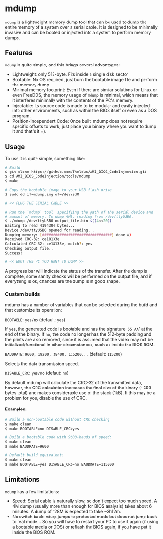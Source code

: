# mdump
`mdump` is a lightweight memory dump tool that can be used to dump the entire memory of a
system over a serial cable. It is designed to be minimally invasive and can be booted or
injected into a system to perform memory dumps.

## Features
`mdump` is quite simple, and this brings several advantages:
- Lightweight: only 512-byte. Fits inside a single disk sector
- Bootable: No OS required, just burn the bootable image file and perform the
memory dump.
- Minimal memory footprint: Even if there are similar solutions for Linux or
even FreeDOS, the memory usage of `mdump` is minimal, which means that it interferes
minimally with the contents of the PC's memory.
- Injectable: Its source code is made to be modular and easily injected into other
environments, such as within the BIOS itself or even as a DOS program.
- Position-Independent Code: Once built, mdump does not require specific offsets to
work, just place your binary where you want to dump it and that's it =).

## Usage
To use it is quite simple, something like:

```bash
# Build
$ git clone https://github.com/Theldus/AMI_BIOS_CodeInjection.git
$ cd AMI_BIOS_CodeInjection/tools/mdump
$ make

# Copy the bootable image to your USB flash drive
$ sudo dd if=mdump.img of=/dev/sdX

# << PLUG THE SERIAL CABLE >>

# Run the `mdump` tool, specifying the path of the serial device and
# amount of memory. To dump 4MB, reading from /dev/ttyUSB0:
$ ./mdump /dev/ttyUSB0 output_file.bin $((4<<20))
Waiting to read 4194304 bytes...
Device /dev/ttyUSB0 opened for reading...
Dumping memory: [################################] done =)
Received CRC-32: ce18133e
Calculated CRC-32: ce18133e, match?: yes
Checking output file...
Success!

# << BOOT THE PC YOU WANT TO DUMP >>
```
A progress bar will indicate the status of the transfer. After the dump is complete, some
sanity checks will be performed on the output file, and if everything is ok, chances are
the dump is in good shape.

### Custom builds
mdump has a number of variables that can be selected during the build and that customize its
operation:

`BOOTABLE`: `yes/no` (default: `yes`)

If `yes`, the generated code is bootable and has the signature '`55 AA`'
at the end of the binary. If `no`, the code no longer has the 512-byte padding and the prints
are also removed, since it is assumed that the video may not be initialized/functional in
other circumstances, such as inside the BIOS ROM.

`BAUDRATE`: `9600, 19200, 38400, 115200...` (default: `115200`)

Selects the data transmission speed.

`DISABLE_CRC`: `yes/no` (defaut: `no`)

By default mdump will calculate the CRC-32 of the transmitted data, however, the CRC
calculation increases the final size of the binary (~399 bytes total) and makes
considerable use of the stack (1kB). If this may be a problem for you, disable the use of CRC.

#### Examples:

```bash
# Build a non-bootable code without CRC-checking
$ make clean
$ make BOOTABLE=no DISABLE_CRC=yes

# Build a bootable code with 9600-bauds of speed:
$ make clean
$ make BAUDRATE=9600

# Default build equivalent:
$ make clean
$ make BOOTABLE=yes DISABLE_CRC=no BAUDRATE=115200
```

## Limitations
`mdump` has a few limitations:
- Speed: Serial cable is naturally slow, so don't expect too much speed. A 4M dump (usually
more than enough for BIOS analysis) takes about 6 minutes. A dump of 128M is expected to
take ~3h12m.
- No switch back: `mdump` jumps to protected mode but does not jump back to real mode... So
you will have to restart your PC to use it again (if using a bootable media or DOS) or
reflash the BIOS again, if you have put it inside the BIOS ROM.
